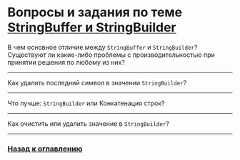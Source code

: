 # Вопросы и задания по теме [StringBuffer и StringBuilder](./stringbuffer_builder.md)

В чем основное отличие между `StringBuffer` и `StringBuilder`? 
Существуют ли какие-либо проблемы с производительностью при принятии решения по любому из них?

---

Как удалить последний символ в значении `StringBuilder`?

---

Что лучше: `StringBuilder` или Конкатенация строк?

---

Как очистить или удалить значение в `StringBuilder`?

---

### [Назад к оглавлению](./README.md)